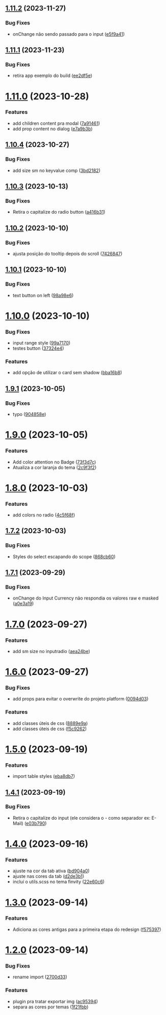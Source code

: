 ## [1.11.2](https://github.com/finvity/ui-library/compare/v1.11.1...v1.11.2) (2023-11-27)


### Bug Fixes

* onChange não sendo passado para o input ([e5f9a41](https://github.com/finvity/ui-library/commit/e5f9a419be60f96560b78de7e182ac671c64fd22))

## [1.11.1](https://github.com/finvity/ui-library/compare/v1.11.0...v1.11.1) (2023-11-23)


### Bug Fixes

* retira app exemplo do build ([ee2df5e](https://github.com/finvity/ui-library/commit/ee2df5e9d13587ae9574753ba09b788f10573fa5))

# [1.11.0](https://github.com/finvity/ui-library/compare/v1.10.4...v1.11.0) (2023-10-28)


### Features

* add children content pra modal ([7a91461](https://github.com/finvity/ui-library/commit/7a91461f1036016f089a952dceaf879e77520222))
* add prop content no dialog ([e7a9b3b](https://github.com/finvity/ui-library/commit/e7a9b3ba4fbb11c0167e6733760bb41722d9ce75))

## [1.10.4](https://github.com/finvity/ui-library/compare/v1.10.3...v1.10.4) (2023-10-27)


### Bug Fixes

* add size sm no keyvalue comp ([3bd2182](https://github.com/finvity/ui-library/commit/3bd21826e26f144bef41485e8ea961d7723a6342))

## [1.10.3](https://github.com/finvity/ui-library/compare/v1.10.2...v1.10.3) (2023-10-13)


### Bug Fixes

* Retira o capitalize do radio button ([a416b31](https://github.com/finvity/ui-library/commit/a416b31749e5428cd30d805350c4bb6ab7a65802))

## [1.10.2](https://github.com/finvity/ui-library/compare/v1.10.1...v1.10.2) (2023-10-10)


### Bug Fixes

* ajusta posição do tooltip depois do scroll ([7426847](https://github.com/finvity/ui-library/commit/7426847f0c85c7001f6d80efb029f9349690a881))

## [1.10.1](https://github.com/finvity/ui-library/compare/v1.10.0...v1.10.1) (2023-10-10)


### Bug Fixes

* text button on left ([98a98e6](https://github.com/finvity/ui-library/commit/98a98e6f4acb235f36e7a4032d5fde7efa991149))

# [1.10.0](https://github.com/finvity/ui-library/compare/v1.9.1...v1.10.0) (2023-10-10)


### Bug Fixes

* input range style ([99a7170](https://github.com/finvity/ui-library/commit/99a717011bec784f139f4cd56ec83ab1c7c5b2f9))
* testes button ([37324e4](https://github.com/finvity/ui-library/commit/37324e4e7315141e12ea18573f2a1b3010e95b3d))


### Features

* add opção de utilizar o card sem shadow ([bba16b8](https://github.com/finvity/ui-library/commit/bba16b869fa0d8930a99715a7246f4bdecbccaab))

## [1.9.1](https://github.com/finvity/ui-library/compare/v1.9.0...v1.9.1) (2023-10-05)


### Bug Fixes

* typo ([904858e](https://github.com/finvity/ui-library/commit/904858e552597153ae5c4f1963eed46664395a7a))

# [1.9.0](https://github.com/finvity/ui-library/compare/v1.8.0...v1.9.0) (2023-10-05)


### Features

* Add color attention no Badge ([73f3d7c](https://github.com/finvity/ui-library/commit/73f3d7c39ebc8f96737061b13c94f754bab03ead))
* Atualiza a cor laranja do tema ([2c9f3f2](https://github.com/finvity/ui-library/commit/2c9f3f23d60468151ae930f7c44d2e9e71c53cb5))

# [1.8.0](https://github.com/finvity/ui-library/compare/v1.7.2...v1.8.0) (2023-10-03)


### Features

* add colors no radio ([4c5f68f](https://github.com/finvity/ui-library/commit/4c5f68fd2ef0216bd2b02c332ec9b7694a550f0f))

## [1.7.2](https://github.com/finvity/ui-library/compare/v1.7.1...v1.7.2) (2023-10-03)


### Bug Fixes

* Styles do select escapando do scope ([868cb60](https://github.com/finvity/ui-library/commit/868cb6045f0fae67c07b1f3cfe16fa334d1d7179))

## [1.7.1](https://github.com/finvity/ui-library/compare/v1.7.0...v1.7.1) (2023-09-29)


### Bug Fixes

* onChange do Input Currency não respondia os valores raw e masked ([a0e3a19](https://github.com/finvity/ui-library/commit/a0e3a194a964af396e620805d32546b8aada95cf))

# [1.7.0](https://github.com/finvity/ui-library/compare/v1.6.0...v1.7.0) (2023-09-27)


### Features

* add sm size no inputradio ([aea24be](https://github.com/finvity/ui-library/commit/aea24bea9b2322b50b001e6ac37f1c918ab2a3be))

# [1.6.0](https://github.com/finvity/ui-library/compare/v1.5.0...v1.6.0) (2023-09-27)


### Bug Fixes

* add props para evitar o overwrite do projeto platform ([0094d03](https://github.com/finvity/ui-library/commit/0094d03bdd2dfc00e23708dd5fec39ca73dfd81a))


### Features

* add classes úteis de css ([8889e9a](https://github.com/finvity/ui-library/commit/8889e9ad27876c46f494e458b89c394a016d3bad))
* add classes úteis de css ([f5c9262](https://github.com/finvity/ui-library/commit/f5c92626f98db762e1eb0179780567d8f2b9dd33))

# [1.5.0](https://github.com/finvity/ui-library/compare/v1.4.1...v1.5.0) (2023-09-19)


### Features

* import table styles ([eba8db7](https://github.com/finvity/ui-library/commit/eba8db7b00f13e404652c9c6810676f92978c7aa))

## [1.4.1](https://github.com/finvity/ui-library/compare/v1.4.0...v1.4.1) (2023-09-19)


### Bug Fixes

* Retira o capitalize do input (ele considera o - como separador ex: E-Mail) ([e03b790](https://github.com/finvity/ui-library/commit/e03b790480a16432cbc71caa47bba603784d6c59))

# [1.4.0](https://github.com/finvity/ui-library/compare/v1.3.0...v1.4.0) (2023-09-16)


### Features

* ajuste na cor da tab ativa ([bd904a0](https://github.com/finvity/ui-library/commit/bd904a0e8296b6844b1152f565cbafeba7eb3829))
* ajuste nas cores da tab ([d2de3b1](https://github.com/finvity/ui-library/commit/d2de3b11af1c30f11479e97a4481a6c074b90e2b))
* incluí o utils.scss no tema finvity ([22e60c6](https://github.com/finvity/ui-library/commit/22e60c69570cdf483536ba59d90bba44521d177b))

# [1.3.0](https://github.com/finvity/ui-library/compare/v1.2.0...v1.3.0) (2023-09-14)


### Features

* Adiciona as cores antigas para a primeira etapa do redesign ([f575397](https://github.com/finvity/ui-library/commit/f57539763433a6e58c48ca722bebeae7bc6e86ab))

# [1.2.0](https://github.com/finvity/ui-library/compare/v1.1.0...v1.2.0) (2023-09-14)


### Bug Fixes

* rename import ([2700d33](https://github.com/finvity/ui-library/commit/2700d333d0aba268851664750c009235df671ecc))


### Features

* plugin pra tratar exportar img ([ac95394](https://github.com/finvity/ui-library/commit/ac95394118fa2a55641e2475a394ff9225e3d6cc))
* separa as cores por temas ([1f21fbb](https://github.com/finvity/ui-library/commit/1f21fbb8574e61f6608296081a030a7bac2d1ace))
